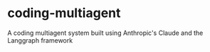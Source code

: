 # coding-multiagent
A coding multiagent system built using Anthropic's Claude and the Langgraph framework
